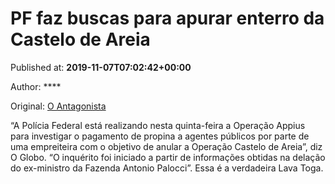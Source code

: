 
# PF faz buscas para apurar enterro da Castelo de Areia

Published at: **2019-11-07T07:02:42+00:00**

Author: ****

Original: [O Antagonista](https://www.oantagonista.com/brasil/pf-faz-buscas-para-apurar-o-enterro-da-castelo-de-areia/)

“A Polícia Federal está realizando nesta quinta-feira a Operação Appius para investigar o pagamento de propina a agentes públicos por parte de uma empreiteira com o objetivo de anular a Operação Castelo de Areia”, diz O Globo.
“O inquérito foi iniciado a partir de informações obtidas na delação do ex-ministro da Fazenda Antonio Palocci”.
Essa é a verdadeira Lava Toga.
